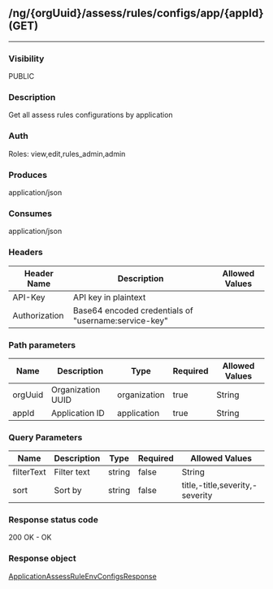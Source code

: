 ## /ng/{orgUuid}/assess/rules/configs/app/{appId} (GET)
---
### Visibility
PUBLIC
### Description
Get all assess rules configurations by application
### Auth
Roles: view,edit,rules_admin,admin
### Produces
application/json
### Consumes
application/json
### Headers
| Header Name | Description | Allowed Values |
| ----------- | ----------- | ----------- |
| API-Key | API key in plaintext |  |
| Authorization | Base64 encoded credentials of &quot;username:service-key&quot; |  |
### Path parameters
| Name | Description | Type | Required | Allowed Values |
| ----------- | ----------- | ----------- | ----------- | ----------- |
| orgUuid | Organization UUID | organization | true | String |
| appId | Application ID | application | true | String |
### Query Parameters
| Name | Description | Type | Required | Allowed Values |
| ----------- | ----------- | ----------- | ----------- | ----------- |
| filterText | Filter text | string | false | String |
| sort | Sort by | string | false | title,-title,severity,-severity |
### Response status code
200 OK - OK
### Response object
[ApplicationAssessRuleEnvConfigsResponse](<../../objects/ApplicationAssessRuleEnvConfigsResponse.md>)
